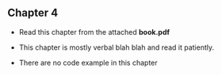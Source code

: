 ## Chapter 4

- Read this chapter from the attached **book.pdf**

- This chapter is mostly verbal blah blah and read it patiently.

- There are no code example in this chapter